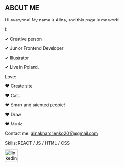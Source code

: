 ## ABOUT ME

Hi everyone!
My name is Alina, and this page is my work!

I:

 ✔ Creative person 
 
 ✔ Junior Frontend Developer
 
 ✔ Illustrator
 
 ✔ Live in Poland.

Love:

 ♥ Create site
 
 ♥ Cats

 ♥ Smart and talented people!

 ♥ Draw

 ♥ Music

Contact me: alinakharchenko2017@gmail.com






Skills: REACT / JS / HTML / CSS

[<img src='https://cdn.jsdelivr.net/npm/simple-icons@3.0.1/icons/linkedin.svg' alt='linkedin' height='40'>](https://www.linkedin.com/in/https://www.linkedin.com/in/alina-kharchenko-450329169//)  




